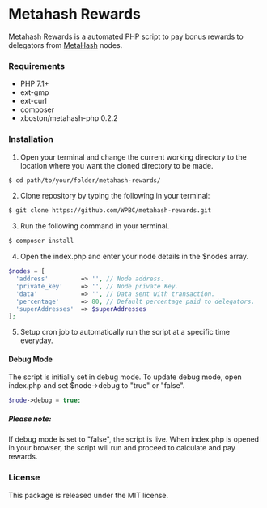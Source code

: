 # Metahash Rewards
Metahash Rewards is a automated PHP script to pay bonus rewards to delegators from [MetaHash](https://metahash.org ) nodes.

### Requirements

- PHP 7.1+
- ext-gmp
- ext-curl
- composer
- xboston/metahash-php 0.2.2

### Installation

1. Open your terminal and change the current working directory to the location where you want the cloned directory to be made.

```bash
$ cd path/to/your/folder/metahash-rewards/
```

2. Clone repository by typing the following in your terminal:

```bash
$ git clone https://github.com/WPBC/metahash-rewards.git
```

3. Run the following command in your terminal.

```bash
$ composer install
```

4. Open the index.php and enter your node details in the $nodes array.

```php
$nodes = [
  'address'         => '', // Node address.
  'private_key'     => '', // Node private Key.
  'data'            => '', // Data sent with transaction.
  'percentage'      => 80, // Default percentage paid to delegators.
  'superAddresses'  => $superAddresses
];
```

5. Setup cron job to automatically run the script at a specific time everyday. 

#### Debug Mode

The script is initially set in debug mode. To update debug mode, open index.php and set $node->debug to "true" or "false".

```php
$node->debug = true;
```

##### Please note:
If debug mode is set to "false", the script is live. When index.php is opened in your browser, the script will run and proceed to calculate and pay rewards.

### License

This package is released under the MIT license.
